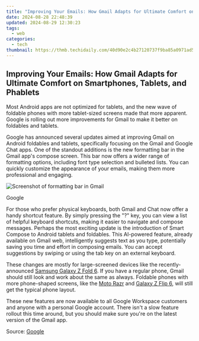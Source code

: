 ```yaml
---
title: "Improving Your Emails: How Gmail Adapts for Ultimate Comfort on Smartphones, Tablets, and Phablets"
date: 2024-08-28 22:48:39
updated: 2024-08-29 12:30:23
tags:
  - web
categories:
  - tech
thumbnail: https://thmb.techidaily.com/40d90e2c4b27120737f9ba85a0971ad5a38bc547da98ccb626a6263a5742c752.jpg
---
```


## Improving Your Emails: How Gmail Adapts for Ultimate Comfort on Smartphones, Tablets, and Phablets

Most Android apps are not optimized for tablets, and the new wave of foldable phones with more tablet-sized screens made that more apparent. Google is rolling out more improvements for Gmail to make it better on foldables and tablets.

 Google has announced several updates aimed at improving Gmail on Android foldables and tablets, specifically focusing on the Gmail and Google Chat apps. One of the standout additions is the new formatting bar in the Gmail app's compose screen. This bar now offers a wider range of formatting options, including font type selection and bulleted lists. You can quickly customize the appearance of your emails, making them more professional and engaging.

![Screenshot of formatting bar in Gmail](https://static1.howtogeekimages.com/wordpress/wp-content/uploads/2024/07/additional-formatting-options-in-bar.png) 

Google

 For those who prefer physical keyboards, both Gmail and Chat now offer a handy shortcut feature. By simply pressing the "?" key, you can view a list of helpful keyboard shortcuts, making it easier to navigate and compose messages. Perhaps the most exciting update is the introduction of Smart Compose to Android tablets and foldables. This AI-powered feature, already available on Gmail web, intelligently suggests text as you type, potentially saving you time and effort in composing emails. You can accept suggestions by swiping or using the tab key on an external keyboard.

 These changes are mostly for large-screened devices like the recently-announced [Samsung Galaxy Z Fold 6](https://instagram-video-files.techidaily.com/updated-2024-approved-instagrams-best-grids-built-by-the-top-tools-compiled-here/). If you have a regular phone, Gmail should still look and work about the same as always. Foldable phones with more phone-shaped screens, like the [Moto Razr](https://screen-recording.techidaily.com/top-no-fee-android-chat-apps-rated/) and [Galaxy Z Flip 6](https://ai-live-streaming.techidaily.com/new-in-2024-a-basic-guidebook-to-live-selling-in-todays-digital-world/), will still get the typical phone layout.

 These new features are now available to all Google Workspace customers and anyone with a personal Google account. There isn't a slow feature rollout this time around, but you should make sure you're on the latest version of the Gmail app.

 Source: [Google](https://workspaceupdates.googleblog.com/2024/07/new-android-features-gmail-google-chat-apps.html)

<ins class="adsbygoogle"
     style="display:block"
     data-ad-format="autorelaxed"
     data-ad-client="ca-pub-7571918770474297"
     data-ad-slot="1223367746"></ins>



<ins class="adsbygoogle"
     style="display:block"
     data-ad-client="ca-pub-7571918770474297"
     data-ad-slot="8358498916"
     data-ad-format="auto"
     data-full-width-responsive="true"></ins>
